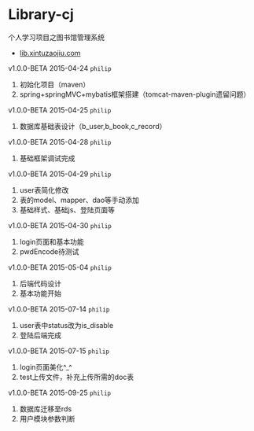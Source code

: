 # Library-cj
个人学习项目之图书馆管理系统

   * [lib.xintuzaojiu.com](http://lib.xintuzaojiu.com)

v1.0.0-BETA 2015-04-24 ``philip``

1. 初始化项目（maven）
2. spring+springMVC+mybatis框架搭建（tomcat-maven-plugin遗留问题）

v1.0.0-BETA 2015-04-25 ``philip``

1. 数据库基础表设计（b_user,b_book,c_record）

v1.0.0-BETA 2015-04-28 ``philip``

1. 基础框架调试完成

v1.0.0-BETA 2015-04-29 ``philip``

1. user表简化修改
2. 表的model、mapper、dao等手动添加
3. 基础样式、基础js、登陆页面等

v1.0.0-BETA 2015-04-30 ``philip``

1. login页面和基本功能
2. pwdEncode待测试

v1.0.0-BETA 2015-05-04 ``philip``

1. 后端代码设计
2. 基本功能开始

v1.0.0-BETA 2015-07-14 ``philip``

1. user表中status改为is_disable
2. 登陆后端完成

v1.0.0-BETA 2015-07-15 ``philip``

1. login页面美化^_^
2. test上传文件，补充上传所需的doc表

v1.0.0-BETA 2015-09-25 ``philip``

1. 数据库迁移至rds
2. 用户模块参数判断
